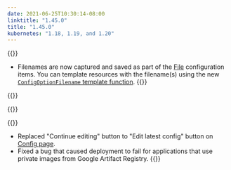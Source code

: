 ```yaml
---
date: 2021-06-25T10:30:14-08:00
linktitle: "1.45.0"
title: "1.45.0"
kubernetes: "1.18, 1.19, and 1.20"
---
```

{{<features>}}
* Filenames are now captured and saved as part of the [File](/reference/v1beta1/config/#file) configuration items. 
You can template resources with the filename(s) using the new [`ConfigOptionFilename` template function](/reference/template-functions/config-context/#configoptionfilename).
{{</features>}}

{{<changes>}}

{{</changes>}}

{{<fixes>}}
* Replaced "Continue editing" button to "Edit latest config" button on [Config page](/kotsadm/installing/online-install/#config-screen).
* Fixed a bug that caused deployment to fail for applications that use private images from Google Artifact Registry.
{{</fixes>}}
